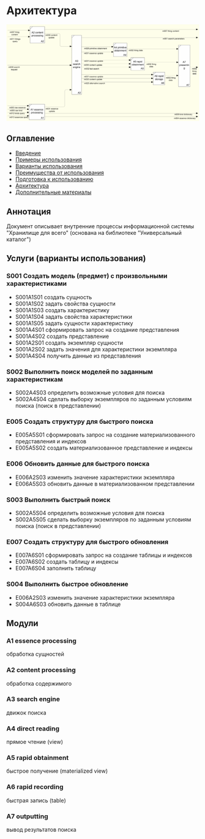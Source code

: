 # Архитектура

![Архитектура](./architecture.png)

## Оглавление
- [Введение](./../readme.md)
- [Примеры использования](./example.md)
- [Варианты использования](./use-case.md)
- [Преимущества от использования](./benefits.md)
- [Подготовка к использованию](./preparatory-steps.md)
- [Архитектура](./inner-workings.md)
- [Дополнительные материалы](./additional.md)

## Аннотация
Документ описывает внутренние процессы информационной системы
"Хранилище для всего" (основана на библиотеке "Универсальный каталог")

## Услуги (варианты использования)

### S001 Создать модель (предмет) с произвольными характеристиками

- S001A1S01 создать сущность
- S001A1S02 задать свойства сущности
- S001A1S03 создать характеристику
- S001A1S04 задать свойства характеристики
- S001A1S05 задать сущности характеристику
- S001A4S01 сформировать запрос на создание представления
- S001A4S02 создать представление
- S001A2S01 создать экземпляр сущности
- S001A2S02 задать значения для характеристики экземпляра
- S001A4S04 получить данные из представления 

### S002 Выполнить поиск моделей по заданным характеристикам

- S002A4S03 определить возможные условия для поиска
- S002A4S04 сделать выборку экземпляров по заданным условиям поиска 
(поиск в представлении)

### E005 Создать структуру для быстрого поиска

- E005A5S01 сформировать запрос на создание материализованного 
представления и индексов
- E005A5S02 создать материализованное представление и индексы

### E006 Обновить данные для быстрого поиска

- E006A2S03 изменить значение характеристики экземпляра
- E006A5S03 обновить данные в материализованном представлении

### S003 Выполнить быстрый поиск

- S002A5S04 определить возможные условия для поиска
- S002A5S05 сделать выборку экземпляров по заданным условиям поиска 
(поиск в представлении)

### E007 Создать структуру для быстрого обновления

- E007A6S01 сформировать запрос на создание таблицы и индексов
- E007A6S02 создать таблицу и индексы
- E007A6S04 заполнить таблицу

### S004 Выполнить быстрое обновление

- E006A2S03 изменить значение характеристики экземпляра
- S004A6S03 обновить данные в таблице

## Модули

### A1 essence processing

обработка сущностей

### A2 content processing

обработка содержимого

### A3 search engine

движок поиска

### A4 direct reading

прямое чтение (view)

### A5 rapid obtainment

быстрое получение (materialized view)

### A6 rapid recording

быстрая запись (table)

### A7 outputting

вывод результатов поиска
